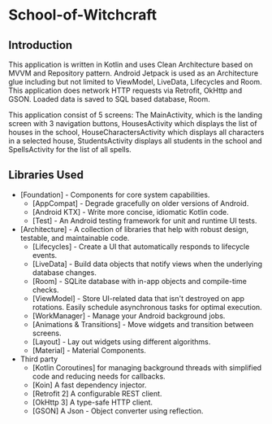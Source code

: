 # School-of-Witchcraft

Introduction
------------

This application is written in Kotlin and uses Clean Architecture based on MVVM and Repository pattern.
Android Jetpack is used as an Architecture glue including but not limited to ViewModel, LiveData,
Lifecycles and Room. This application does network HTTP requests via Retrofit, OkHttp and GSON. Loaded data is saved to SQL based database, Room.

This application consist of 5 screens: The MainActivity, which is the landing screen with 3 navigation buttons,
HousesActivity which displays the list of houses in the school, HouseCharactersActivity which displays all characters in a selected house,
StudentsActivity displays all students in the school and SpellsActivity for the list of all spells.

Libraries Used
--------------

* [Foundation] - Components for core system capabilities.
  * [AppCompat] - Degrade gracefully on older versions of Android.
  * [Android KTX] - Write more concise, idiomatic Kotlin code.
  * [Test] - An Android testing framework for unit and runtime UI tests.
* [Architecture] - A collection of libraries that help with robust design, testable, and maintainable code.
  * [Lifecycles] - Create a UI that automatically responds to lifecycle events.
  * [LiveData] - Build data objects that notify views when the underlying database changes.
  * [Room] - SQLite database with in-app objects and compile-time checks.
  * [ViewModel] - Store UI-related data that isn't destroyed on app rotations. Easily schedule asynchronous tasks for optimal execution.
  * [WorkManager] - Manage your Android background jobs.
  * [Animations & Transitions] - Move widgets and transition between screens.
  * [Layout] - Lay out widgets using different algorithms.
  * [Material] - Material Components.
* Third party
  * [Kotlin Coroutines] for managing background threads with simplified code and reducing needs for callbacks.
  * [Koin] A fast dependency injector.
  * [Retrofit 2] A configurable REST client.
  * [OkHttp 3] A type-safe HTTP client.
  * [GSON] A Json - Object converter using reflection.
